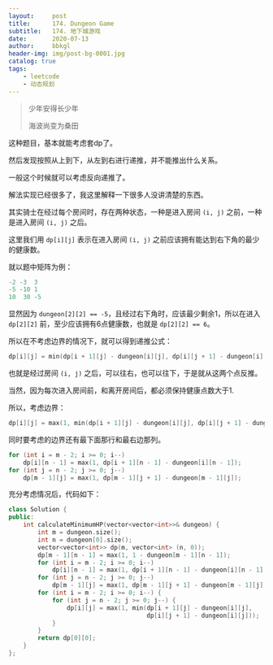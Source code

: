 ```yaml
---
layout:     post
title:      174. Dungeon Game
subtitle:   174. 地下城游戏
date:       2020-07-13
author:     bbkgl
header-img: img/post-bg-0001.jpg
catalog: true
tags:
    - leetcode
    - 动态规划
---
```


> 少年安得长少年
>
> 海波尚变为桑田

这种题目，基本就能考虑套dp了。

然后发现按照从上到下，从左到右进行递推，并不能推出什么关系。

一般这个时候就可以考虑反向递推了。

解法实现已经很多了，我这里解释一下很多人没讲清楚的东西。

其实骑士在经过每个房间时，存在两种状态，一种是进入房间  `(i, j)` 之前，一种是进入房间  `(i, j)` 之后。

这里我们用 `dp[i][j]` 表示在进入房间  `(i, j)` 之前应该拥有能达到右下角的最少的健康数。

就以题中矩阵为例：

```cpp
-2 -3  3
-5 -10 1
10  30 -5
```

显然因为 `dungeon[2][2] == -5`，且经过右下角时，应该最少剩余1，所以在进入 `dp[2][2]` 前，至少应该拥有6点健康数，也就是 `dp[2][2] == 6`。

所以在不考虑边界的情况下，就可以得到递推公式：

```cpp
dp[i][j] = min(dp[i + 1][j] - dungeon[i][j], dp[i][j + 1] - dungeon[i][j])
```

也就是经过房间  `(i, j)` 之后，可以往右，也可以往下，于是就从这两个点反推。

当然，因为每次进入房间前，和离开房间后，都必须保持健康点数大于1.

所以，考虑边界：

```cpp
dp[i][j] = max(1, min(dp[i + 1][j] - dungeon[i][j], dp[i][j + 1] - dungeon[i][j]))
```

同时要考虑的边界还有最下面那行和最右边那列。

```cpp
for (int i = m - 2; i >= 0; i--) 
    dp[i][n - 1] = max(1, dp[i + 1][n - 1] - dungeon[i][n - 1]);
for (int j = n - 2; j >= 0; j--)
    dp[m - 1][j] = max(1, dp[m - 1][j + 1] - dungeon[m - 1][j]);
```

充分考虑情况后，代码如下：

```cpp
class Solution {
public:
    int calculateMinimumHP(vector<vector<int>>& dungeon) {
        int m = dungeon.size();
        int n = dungeon[0].size();
        vector<vector<int>> dp(m, vector<int> (n, 0));
        dp[m - 1][n - 1] = max(1, 1 - dungeon[m - 1][n - 1]);
        for (int i = m - 2; i >= 0; i--)
            dp[i][n - 1] = max(1, dp[i + 1][n - 1] - dungeon[i][n - 1]);
        for (int j = n - 2; j >= 0; j--)
            dp[m - 1][j] = max(1, dp[m - 1][j + 1] - dungeon[m - 1][j]);
        for (int i = m - 2; i >= 0; i--) {
            for (int j = n - 2; j >= 0; j--) {
                dp[i][j] = max(1, min(dp[i + 1][j] - dungeon[i][j],
                                      dp[i][j + 1] - dungeon[i][j]));
            }
        }
        return dp[0][0];
    }
};
```


